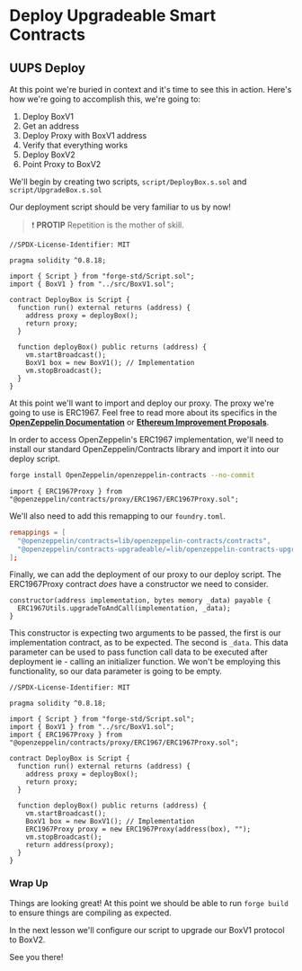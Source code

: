 # Deploy Upgradeable Smart Contracts

## UUPS Deploy

At this point we're buried in context and it's time to see this in action. Here's how we're going to accomplish this, we're going to:

1. Deploy BoxV1
2. Get an address
3. Deploy Proxy with BoxV1 address
4. Verify that everything works
5. Deploy BoxV2
6. Point Proxy to BoxV2

We'll begin by creating two scripts, `script/DeployBox.s.sol` and `script/UpgradeBox.s.sol`

Our deployment script should be very familiar to us by now!

> ❗ **PROTIP**
> Repetition is the mother of skill.

```solidity
//SPDX-License-Identifier: MIT

pragma solidity ^0.8.18;

import { Script } from "forge-std/Script.sol";
import { BoxV1 } from "../src/BoxV1.sol";

contract DeployBox is Script {
  function run() external returns (address) {
    address proxy = deployBox();
    return proxy;
  }

  function deployBox() public returns (address) {
    vm.startBroadcast();
    BoxV1 box = new BoxV1(); // Implementation
    vm.stopBroadcast();
  }
}
```

At this point we'll want to import and deploy our proxy. The proxy we're going to use is ERC1967. Feel free to read more about its specifics in the **[OpenZeppelin Documentation](https://docs.openzeppelin.com/contracts/4.x/api/proxy)** or **[Ethereum Improvement Proposals](https://eips.ethereum.org/EIPS/eip-1967)**.

In order to access OpenZeppelin's ERC1967 implementation, we'll need to install our standard OpenZeppelin/Contracts library and import it into our deploy script.

```bash
forge install OpenZeppelin/openzeppelin-contracts --no-commit
```

```solidity
import { ERC1967Proxy } from "@openzeppelin/contracts/proxy/ERC1967/ERC1967Proxy.sol";
```

We'll also need to add this remapping to our `foundry.toml`.

```toml
remappings = [
  "@openzeppelin/contracts=lib/openzeppelin-contracts/contracts",
  "@openzeppelin/contracts-upgradeable/=lib/openzeppelin-contracts-upgradeable/contracts",
];
```

Finally, we can add the deployment of our proxy to our deploy script. The ERC1967Proxy contract _does_ have a constructor we need to consider.

```solidity
constructor(address implementation, bytes memory _data) payable {
  ERC1967Utils.upgradeToAndCall(implementation, _data);
}
```

This constructor is expecting two arguments to be passed, the first is our implementation contract, as to be expected. The second is `_data`. This data parameter can be used to pass function call data to be executed after deployment ie - calling an initializer function. We won't be employing this functionality, so our data parameter is going to be empty.

```solidity
//SPDX-License-Identifier: MIT

pragma solidity ^0.8.18;

import { Script } from "forge-std/Script.sol";
import { BoxV1 } from "../src/BoxV1.sol";
import { ERC1967Proxy } from "@openzeppelin/contracts/proxy/ERC1967/ERC1967Proxy.sol";

contract DeployBox is Script {
  function run() external returns (address) {
    address proxy = deployBox();
    return proxy;
  }

  function deployBox() public returns (address) {
    vm.startBroadcast();
    BoxV1 box = new BoxV1(); // Implementation
    ERC1967Proxy proxy = new ERC1967Proxy(address(box), "");
    vm.stopBroadcast();
    return address(proxy);
  }
}
```

### Wrap Up

Things are looking great! At this point we should be able to run `forge build` to ensure things are compiling as expected.

In the next lesson we'll configure our script to upgrade our BoxV1 protocol to BoxV2.

See you there!
